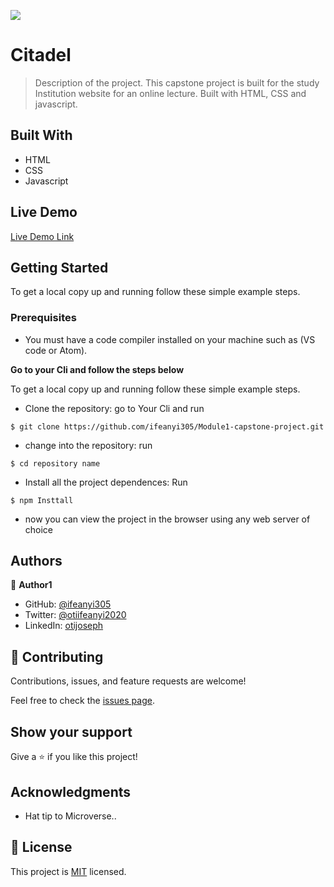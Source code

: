 ![](https://img.shields.io/badge/Microverse-blueviolet)

# Citadel

> Description of the project.
This capstone project is built for the study Institution website for an online lecture. Built with HTML, CSS and javascript.

## Built With
- HTML
- CSS
- Javascript

## Live Demo

[Live Demo Link](https://ifeanyi305.github.io/Module1-capstone-project/)


## Getting Started


To get a local copy up and running follow these simple example steps.

### Prerequisites

- You must have a code compiler installed on your machine such as (VS code or Atom).

**Go to your Cli and follow the steps below**

To get a local copy up and running follow these simple example steps.

- Clone the repository: go to Your Cli and run
```
$ git clone https://github.com/ifeanyi305/Module1-capstone-project.git
```

- change into the repository:  run
```
$ cd repository name
```

- Install all the project dependences: Run 
```
$ npm Insttall
``` 

- now you can view the project in the browser using any web server of choice

## Authors

👤 **Author1**

- GitHub: [@ifeanyi305](https://github.com/ifeanyi305)
- Twitter: [@otiifeanyi2020](https://twitter.com/Otiifeanyi2020)
- LinkedIn: [otijoseph](https://www.linkedin.com/in/oti-joseph-ifeanyi/)


## 🤝 Contributing

Contributions, issues, and feature requests are welcome!

Feel free to check the [issues page](../../issues/).

## Show your support

Give a ⭐️ if you like this project!

## Acknowledgments

- Hat tip to Microverse..

## 📝 License

This project is [MIT](./LICENSE) licensed.
